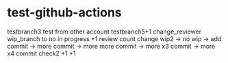 # test-github-actions

testbranch3
test from other account
testbranch5+1
change_reviewer
wip_branch to no in progress +1
review count change
wip2 -> no wip -> add commit -> more commit -> more more commit -> more x3 commit -> more x4 commit
check2 +1 +1